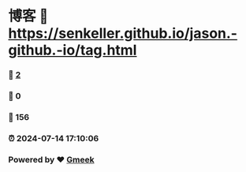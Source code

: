 # 博客 :link: https://senkeller.github.io/jason.-github.-io/tag.html 
### :page_facing_up: [2](https://senkeller.github.io/jason.-github.-io/tag.html/tag.html) 
### :speech_balloon: 0 
### :hibiscus: 156 
### :alarm_clock: 2024-07-14 17:10:06 
### Powered by :heart: [Gmeek](https://github.com/Meekdai/Gmeek)
